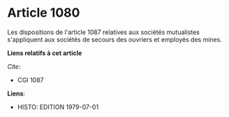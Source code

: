 # Article 1080

Les dispositions de l'article 1087 relatives aux sociétés mutualistes s'appliquent aux sociétés de secours des ouvriers et
employés des mines.

**Liens relatifs à cet article**

_Cite_:

  - CGI 1087

**Liens**:

  - HISTO: EDITION 1979-07-01
